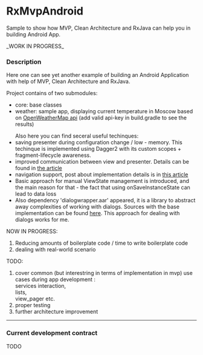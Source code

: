 # RxMvpAndroid
Sample to show how MVP, Clean Architecture and RxJava can help you in building Android App.
<p>_WORK IN PROGRESS_</p>

<h3> Description </h3>
Here one can see yet another example of building an Android Application with help of MVP, Clean Architecture and RxJava.

Project contains of two submodules:
<ul>
  <li>core: base classes</li>
  <li>weather: sample app, displaying current temperature in Moscow based on <a href="http://openweathermap.org/api">OpenWeatherMap api</a> (add valid api-key in build.gradle to see the results)</li>
</ul>

<ul>Also here you can find seceral useful techinques:
<li>
saving presenter during configuration change / low - memory. This techinque is implemented using Dagger2 with its custom scopes + fragment-lifecycle awareness.
</li>
<li>
improved communication  between view and presenter. Details can be found in <a href="https://medium.com/@nbarishok/on-communication-between-v-and-p-in-android-mvp-16caf773e1a5#.hfuq2ddex">the article</a>
</li>
<li>
navigation support, post about implementation details is in <a href="https://medium.com/@nbarishok/on-navigation-in-android-mvp-d26065586dcd#.oilhpvcr1">this article</a>
</li>
<li>
Basic approach for manual  ViewState management is introduced, and the main reason for that - the fact that using onSaveInstanceState can lead to data loss
</li>
<li>
Also dependency 'dialogwrapper.aar' appeared, it is a library to abstract away complexities of working with dialogs. Sources with the base implementation can be found <a href="https://github.com/nbarishok/DialogFragmentTinyWrapper"> here</a>. This approach for dealing with dialogs works for me.
</li>
</ul>


NOW IN PROGRESS:
<ol>
<li>Reducing amounts of boilerplate code / time to write boilerplate code</li>
<li>dealing with real-world scenario</li>
</ol>

TODO:
<ol>
<li>cover common (but interestring in terms of implementation in mvp) use cases during app development : <br />
services interaction,<br />
lists,<br /> 
view_pager etc.<br /> 
</li>
<li>proper testing</li>
<li>further architecture improvement</li>
</ol>
<hr />
<h3>Current development contract</h3>
<p> TODO </p>
